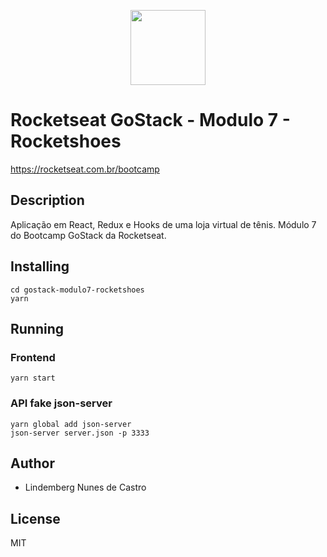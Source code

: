 <p align="center">
<a href="https://rocketseat.com.br/bootcamp" alt="Bootcamp Rocketseat">
  <img src="https://skylab.rocketseat.com.br/api/files/1560759053914.svg" height="120px"></a></p>

# Rocketseat GoStack - Modulo 7 - Rocketshoes

https://rocketseat.com.br/bootcamp

## Description

Aplicação em React, Redux e Hooks de uma loja virtual de tênis. Módulo 7 do Bootcamp GoStack da Rocketseat.

## Installing

```
cd gostack-modulo7-rocketshoes
yarn
```

## Running

### Frontend

`yarn start`

### API fake json-server

```
yarn global add json-server
json-server server.json -p 3333
```

## Author

- Lindemberg Nunes de Castro

## License

MIT
